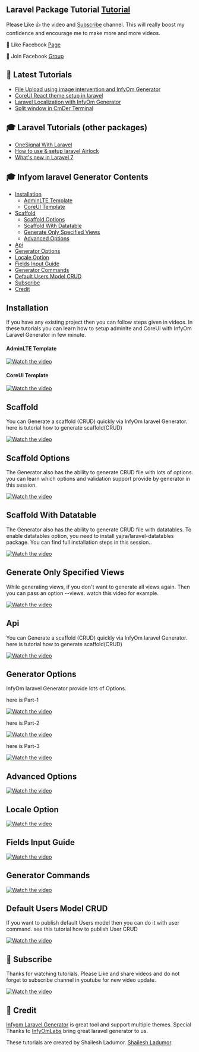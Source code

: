 ## Laravel Package Tutorial [Tutorial](https://www.youtube.com/channel/UCuCjzuwBqMqFdh0EU-UwQ-w?sub_confirmation=1)
Please Like 👍 the video and [Subscribe](https://www.youtube.com/channel/UCuCjzuwBqMqFdh0EU-UwQ-w?sub_confirmation=1) channel. This will really boost my confidence and encourage me to make more and more videos. 

💫 Like Facebook [Page](https://www.facebook.com/laravelPackageTutorial)

💫 Join Facebook [Group](https://www.facebook.com/groups/576525202944819)

## 📣 Latest Tutorials
- [File Upload using image intervention and InfyOm Generator](https://youtu.be/Q6iL3u4IZgs)
- [CoreUI React theme setup in laravel](https://youtu.be/HVVpbpNUJ8M)
- [Laravel Localization with InfyOm Generator](https://youtu.be/1Kt2NF6e5Bk)
- [Split window in CmDer Terminal](https://youtu.be/C0vwBXoWhms)

## 🎓 Laravel Tutorials (other packages)
- [OneSignal With Laravel](https://youtu.be/c1W7unOw3s4)
- [How to use & setup laravel Airlock](https://youtu.be/_JoNBxR_m-4)
- [What's new in Laravel 7](https://youtu.be/EpWkKni9X6g)

## 🎓 Infyom laravel Generator Contents

- [Installation](#installation)
    - [AdminLTE Template](#adminlte-template)
    - [CoreUI Template](#coreui-template)
- [Scaffold](#scaffold)
    - [Scaffold Options](#scaffold-options)
    - [Scaffold With Datatable](#scaffold-with-datatable)
    - [Generate Only Specified Views](#generate-only-specified-views)
    - [Advanced Options](#advanced-options)
- [Api](#api)
- [Generator Options](#generator-options)
- [Locale Option](#locale-option)
- [Fields Input Guide](#fields-input-guide)
- [Generator Commands](#generator-commands)
- [Default Users Model CRUD](#default-users-model-crud)
- [Subscribe](#subscribe)
- [Credit](#credit)

## Installation
If you have any existing project then you can follow steps given in videos. In these tutorials you can learn how to setup adminlte and CoreUI with InfyOm Laravel Generator in few minute.

#### AdminLTE Template
[![Watch the video](https://i.ibb.co/F0hL4gB/01.jpg)](https://www.youtube.com/watch?v=Q8CpX4MP1sA&list=PL0wCC44AhrC3JHzcB5qmjYkm70OaoKegg)

#### CoreUI Template
[![Watch the video](https://i.ibb.co/bXKktcX/you-tube-img.jpg)](https://www.youtube.com/watch?v=-V6RUmAXMEA&list=PL0wCC44AhrC3JHzcB5qmjYkm70OaoKegg)

## Scaffold
You can Generate a scaffold (CRUD) quickly via InfyOm laravel Generator. here is tutorial how to generate scaffold(CRUD) 

[![Watch the video](https://i.ibb.co/HV0YGPW/02.jpg)](https://www.youtube.com/watch?v=g6Rp98_0inQ&list=PL0wCC44AhrC3JHzcB5qmjYkm70OaoKegg)

## Scaffold Options
The Generator also has the ability to generate CRUD file with lots of options. you can learn which options and validation support provide by generator in this session.

[![Watch the video](https://i.ibb.co/6H9wWsY/04.jpg)](https://www.youtube.com/watch?v=8VuEzoz42BQ&list=PL0wCC44AhrC3JHzcB5qmjYkm70OaoKegg)

## Scaffold With Datatable
The Generator also has the ability to generate CRUD file with datatables. To enable datatables option, you need to install yajra/laravel-datatables package. You can find full installation steps in this session..

[![Watch the video](https://i.ibb.co/VQ4BsnW/05.jpg)](https://www.youtube.com/watch?v=YC0YXrAF4SA&list=PL0wCC44AhrC3JHzcB5qmjYkm70OaoKegg)

## Generate Only Specified Views
While generating views, if you don't want to generate all views again. Then you can pass an option --views. watch this video for example.

[![Watch the video](https://i.ibb.co/QrmC0m4/06.jpg)](https://www.youtube.com/watch?v=IyWpguOGGVw&list=PL0wCC44AhrC3JHzcB5qmjYkm70OaoKegg)

## Api
You can Generate a scaffold (CRUD) quickly via InfyOm laravel Generator. here is tutorial how to generate scaffold(CRUD) 

[![Watch the video](https://i.ibb.co/xXVM7Qp/03.jpg)](https://www.youtube.com/watch?v=W58PIXo0C40&list=PL0wCC44AhrC3JHzcB5qmjYkm70OaoKegg)

## Generator Options
InfyOm laravel Generator provide lots of Options. 

here is Part-1

[![Watch the video](https://i.ibb.co/cLpqtzW/07.jpg)](https://www.youtube.com/watch?v=RpRhHMr1y54&list=PL0wCC44AhrC3JHzcB5qmjYkm70OaoKegg)

here is Part-2

[![Watch the video](https://i.ibb.co/H7xp4Lt/08.jpg)](https://www.youtube.com/watch?v=sjEKg-Uo4qg&list=PL0wCC44AhrC3JHzcB5qmjYkm70OaoKegg)

here is Part-3

[![Watch the video](https://i.ibb.co/Z2jHfJY/youtube-image.jpg)](https://www.youtube.com/watch?v=VHMfgGonoOU&list=PL0wCC44AhrC3JHzcB5qmjYkm70OaoKegg)

## Advanced Options

[![Watch the video](https://i.ibb.co/gMntNSy/you-tube-img.jpg)](https://www.youtube.com/watch?v=J-yft5gAztQ&list=PL0wCC44AhrC3JHzcB5qmjYkm70OaoKegg)
## Locale Option

[![Watch the video](https://i.ibb.co/bmnDtKq/title-2.jpg)](https://www.youtube.com/watch?v=1Kt2NF6e5Bk&list=PL0wCC44AhrC3JHzcB5qmjYkm70OaoKegg)

## Fields Input Guide
[![Watch the video](https://i.ibb.co/zn1srxS/you-tube-image.jpg)](https://www.youtube.com/watch?v=Wuchq7VK5BE&list=PL0wCC44AhrC3JHzcB5qmjYkm70OaoKegg)

## Generator Commands
[![Watch the video](https://i.ibb.co/dkgJwCq/youtube-img.jpg)](https://www.youtube.com/watch?v=nhwzz48dAcs&list=PL0wCC44AhrC3JHzcB5qmjYkm70OaoKegg)

## Default Users Model CRUD
If you want to publish default Users model then you can do it with user command. see this tutorial how to publish User CRUD

[![Watch the video](https://i.ibb.co/7pZ94XS/09.jpg)](https://www.youtube.com/watch?v=V7PCL6HCdXo&list=PL0wCC44AhrC3JHzcB5qmjYkm70OaoKegg)

## 🧐 Subscribe

Thanks for watching tutorials. Please Like and share videos and do not forget to subscribe channel in youtube for new video update.

[![Watch the video](https://i.ibb.co/G3rscqk/like.png)](https://www.youtube.com/channel/UCuCjzuwBqMqFdh0EU-UwQ-w?sub_confirmation=1)

## 💝 Credit
[Infyom Laravel Generator](https://github.com/InfyOmLabs/laravel-generator) is great tool and support multiple themes. Special Thanks to [InfyOmLabs](https://labs.infyom.com/) bring great laravel generator to us.

These tutorials are created by Shailesh Ladumor. [Shailesh Ladumor](https://github.com/shailesh-ladumor).
